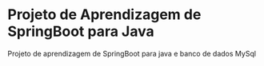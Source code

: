 # Projeto de Aprendizagem de SpringBoot para Java

Projeto de aprendizagem de SpringBoot para java e banco de dados MySql
